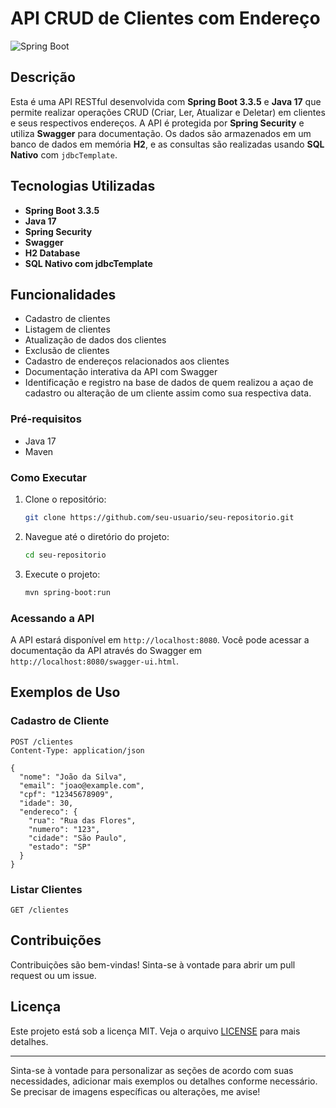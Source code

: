 # API CRUD de Clientes com Endereço

![Spring Boot](https://spring.io/img/homepage/boot-reboot.png)

## Descrição

Esta é uma API RESTful desenvolvida com **Spring Boot 3.3.5** e **Java 17** que permite realizar operações CRUD (Criar, Ler, Atualizar e Deletar) em clientes e seus respectivos endereços. A API é protegida por **Spring Security** e utiliza **Swagger** para documentação. Os dados são armazenados em um banco de dados em memória **H2**, e as consultas são realizadas usando **SQL Nativo** com `jdbcTemplate`.

## Tecnologias Utilizadas

- **Spring Boot 3.3.5**
- **Java 17**
- **Spring Security**
- **Swagger**
- **H2 Database**
- **SQL Nativo com jdbcTemplate**

## Funcionalidades

- Cadastro de clientes
- Listagem de clientes
- Atualização de dados dos clientes
- Exclusão de clientes
- Cadastro de endereços relacionados aos clientes
- Documentação interativa da API com Swagger
- Identificação e registro na base de dados de quem realizou a açao de cadastro ou alteração de um cliente assim como sua respectiva data.

### Pré-requisitos

- Java 17
- Maven

### Como Executar

1. Clone o repositório:
   ```bash
   git clone https://github.com/seu-usuario/seu-repositorio.git
   ```

2. Navegue até o diretório do projeto:
   ```bash
   cd seu-repositorio
   ```

3. Execute o projeto:
   ```bash
   mvn spring-boot:run
   ```

### Acessando a API

A API estará disponível em `http://localhost:8080`. Você pode acessar a documentação da API através do Swagger em `http://localhost:8080/swagger-ui.html`.

## Exemplos de Uso

### Cadastro de Cliente

```http
POST /clientes
Content-Type: application/json

{
  "nome": "João da Silva",
  "email": "joao@example.com",
  "cpf": "12345678909",
  "idade": 30,
  "endereco": {
    "rua": "Rua das Flores",
    "numero": "123",
    "cidade": "São Paulo",
    "estado": "SP"
  }
}
```

### Listar Clientes

```http
GET /clientes
```

## Contribuições

Contribuições são bem-vindas! Sinta-se à vontade para abrir um pull request ou um issue.

## Licença

Este projeto está sob a licença MIT. Veja o arquivo [LICENSE](LICENSE) para mais detalhes.

---

Sinta-se à vontade para personalizar as seções de acordo com suas necessidades, adicionar mais exemplos ou detalhes conforme necessário. Se precisar de imagens específicas ou alterações, me avise!
